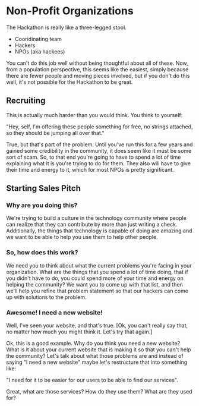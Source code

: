 # Non-Profit Organizations

The Hackathon is really like a three-legged stool. 
*  Cooridinating team
*  Hackers
*  NPOs (aka hackees)

You can't do this job well without being thoughtful about all of these.  Now, from a population perspective, this seems like the easiest, simply because there are fewer people and moving pieces involved, but if you don't do this well, it's not possible for the Hackathon to be great.

## Recruiting

This is actually much harder than you would think.  You think to yourself:

"Hey, self, I'm offering these people something for free, no strings attached, so they should be jumping all over that."

True, but that's part of the problem.  Until you've run this for a few years and gained some credibility in the community, it does seem like it must be some sort of scam.  So, to that end you're going to have to spend a lot of time explaining what it is you're trying to do for them.  They also will have to give their time and energy to it, which for most NPOs is pretty significant.

## Starting Sales Pitch

### Why are you doing this?

We're trying to build a culture in the technology community where people can realize that they can contribute by more than just writing a check.  Additionally, the things that technology is capable of doing are amazing and we want to be able to help you use them to help other people.

### So, how does this work?

We need you to think about what the current problems you're facing in your organization.  What are the things that you spend a lot of time doing, that if you didn't have to do, you could spend more of your time and energy on helping the community?  We want you to come up with that list, and then we'll help you refine that problem statement so that our hackers can come up with solutions to the problem.

### Awesome!  I need a new website!

Well, I've seen your website, and that's true. [Ok, you can't really say that, no matter how much you might think it. Let's try that again.]

Ok, this is a good example.  Why do you think you need a new website?  What is it about your current website that is making it so that you can't help the community?  Let's talk about what those problems are and instead of saying "I need a new website" maybe let's restructure that into something like:

"I need for it to be easier for our users to be able to find our services".

Great, what are those services?  How do they use them?  What are they used for?


